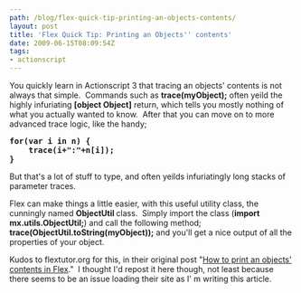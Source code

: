 ```yaml
---
path: /blog/flex-quick-tip-printing-an-objects-contents/
layout: post
title: 'Flex Quick Tip: Printing an Objects'' contents'
date: 2009-06-15T08:09:54Z
tags:
- actionscript
---
```


You quickly learn in Actionscript 3 that tracing an objects' contents is not always that simple.  Commands such as <strong>trace(myObject);</strong> often yeild the highly infuriating <strong>[object Object]</strong> return, which tells you mostly nothing of what you actually wanted to know.  After that you can move on to more advanced trace logic, like the handy;
<pre><strong>for(var i in n) {
    trace(i+":"+n[i]);
}</strong></pre>
But that's a lot of stuff to type, and often yeilds infuriatingly long stacks of parameter traces.

Flex can make things a little easier, with this useful utility class, the cunningly named <strong>ObjectUtil </strong>class.  Simply import the class (<strong>import mx.utils.ObjectUtil;</strong>) and call the following method; <strong>trace(ObjectUtil.toString(myObject));</strong> and you'll get a nice output of all the properties of your object.

Kudos to flextutor.org for this, in their original post "<a href="http://www.flextutor.org/flex-tips-suggestions/how-to-print-an-object-content-in-flex/" target="_blank">How to print an objects' contents in Flex</a>."  I thought I'd repost it here though, not least because there seems to be an issue loading their site as I' m writing this article.